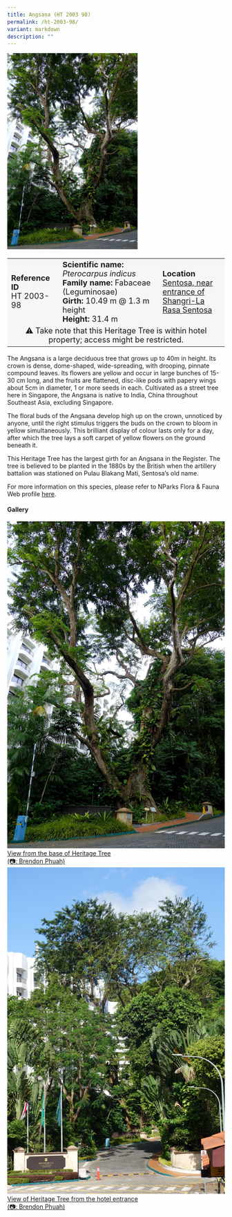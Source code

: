 ```yaml
---
title: Angsana (HT 2003 98)
permalink: /ht-2003-98/
variant: markdown
description: ""
---
```

<div class="isomer-image-wrapper">
<img style="width: 60%" src="/images/Heritage_trees_photos/pteind_ht2003-98_habit.jpg">
</div><table style="minWidth: 100px; font-size: 18px; background: #F4F6F7">
<tbody><tr>
<td rowspan="1" colspan="1">
<strong>Reference ID</strong>
<br>HT 2003-98
</td>
<td rowspan="1" colspan="1">
	<strong>Scientific name:</strong> <em>Pterocarpus indicus</em>
<br><strong>Family name: </strong>Fabaceae (Leguminosae)
<br><strong>Girth: </strong>10.49 m @ 1.3 m height
<br><strong>Height: </strong>31.4 m
</td>
<td rowspan="1" colspan="1">
<strong>Location</strong><a href="https://www.onemap.gov.sg/?lat=1.257793000002993&amp;lng=103.81064700000216">
 <br>Sentosa, near entrance of<br>Shangri-La Rasa Sentosa</a>
</td></tr>
<tr><td style="text-align: center;" colspan="3">⚠️ Take note that this Heritage Tree is within hotel property; access might be restricted.</td></tr>
	</tbody>
</table>
<p>The Angsana is a large deciduous tree that grows up to 40m in height. Its crown is dense, dome-shaped, wide-spreading, with drooping, pinnate compound leaves. Its flowers are yellow and occur in large bunches of 15-30 cm long, and the fruits are flattened, disc-like pods with papery wings about 5cm in diameter, 1 or more seeds in each. Cultivated as a street tree here in Singapore, the Angsana is native to India, China throughout Southeast Asia, excluding Singapore.</p>
  
<p>The floral buds of the Angsana develop high up on the crown, unnoticed by anyone, until the right stimulus triggers the buds on the crown to bloom in yellow simultaneously. This brilliant display of colour lasts only for a day, after which the tree lays a soft carpet of yellow flowers on the ground beneath it.</p>
	
<p>This Heritage Tree has the largest girth for an Angsana in the Register. The tree is believed to be planted in the 1880s by the British when the artillery battalion was stationed on Pulau Blakang Mati, Sentosa’s old name.</p>

<p>For more information on this species, please refer to NParks Flora &amp; Fauna Web profile <a href="https://www.nparks.gov.sg/florafaunaweb/flora/3/0/3093">here</a>.</p>

<h4><b>Gallery</b></h4>
<div class="isomer-card-grid">
<a href="/images/Heritage_trees_photos/pteind_ht2003-98_habit.jpg" class="isomer-card">
<div class="isomer-card-image">
<div class="isomer-image-wrapper"><img src="/images/Heritage_trees_photos/pteind_ht2003-98_habit.jpg"></div></div>
<div class="isomer-card-body"><div class="isomer-card-description">View from the base of Heritage Tree<br>(📷: Brendon Phuah)</div></div></a>

<a href="/images/Heritage_trees_photos/pteind_ht2003-98_habitfar.jpg" class="isomer-card">
<div class="isomer-card-image">
<div class="isomer-image-wrapper"><img src="/images/Heritage_trees_photos/pteind_ht2003-98_habitfar.jpg"></div></div>
<div class="isomer-card-body"><div class="isomer-card-description">View of Heritage Tree from the hotel entrance<br>(📷: Brendon Phuah)</div></div></a></div>